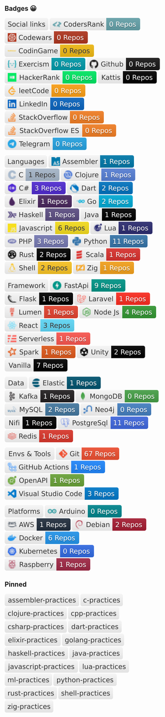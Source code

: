 ## Badges 😀

![Social links](assets/badges/0_sociallinks.svg)
[![CodersRank](assets/badges/0_sociallinks_codersrank.svg)](https://profile.codersrank.io/user/uselessscat/)
[![Codewars](assets/badges/0_sociallinks_codewars.svg)](https://www.codewars.com/users/uselessscat)
[![CodinGame](assets/badges/0_sociallinks_codingame.svg)](https://www.codingame.com/profile/7523c6d6a87764f8b03cb0d42a9eefa27186793)
[![Exercism](assets/badges/0_sociallinks_exercism.svg)](https://exercism.org/profiles/uselessscat)
[![Github](assets/badges/0_sociallinks_github.svg)](https://github.com/uselessscat)
[![HackerRank](assets/badges/0_sociallinks_hackerrank.svg)](https://www.hackerrank.com/UselesssCat)
[![Kattis](assets/badges/0_sociallinks_kattis.svg)](https://open.kattis.com/users/uselessscat)
[![leetCode](assets/badges/0_sociallinks_leetcode.svg)](https://leetcode.com/uselessscat/)
[![LinkedIn](assets/badges/0_sociallinks_linkedin.svg)](https://www.linkedin.com/in/ariecb/)
[![StackOverflow](assets/badges/0_sociallinks_stackoverflow.svg)](https://stackoverflow.com/users/6658955/uselessscat)
[![StackOverflow ES](assets/badges/0_sociallinks_stackoverflow-es.svg)](https://es.stackoverflow.com/users/4617/uselessscat)
[![Telegram](assets/badges/0_sociallinks_telegram.svg)](https://www.t.me/uselessscat)

![Languages](assets/badges/1_languages.svg)
[![Assembler](assets/badges/1_languages_assembler.svg)](https://github.com/search?q&#x3D;user:uselessscat%20topic:assembler)
[![C](assets/badges/1_languages_c.svg)](https://github.com/search?q&#x3D;user:uselessscat%20topic:c)
[![Clojure](assets/badges/1_languages_clojure.svg)](https://github.com/search?q&#x3D;user:uselessscat%20topic:clojure)
[![C#](assets/badges/1_languages_csharp.svg)](https://github.com/search?q&#x3D;user:uselessscat%20topic:csharp)
[![Dart](assets/badges/1_languages_dart.svg)](https://github.com/search?q&#x3D;user:uselessscat%20topic:dart)
[![Elixir](assets/badges/1_languages_elixir.svg)](https://github.com/search?q&#x3D;user:uselessscat%20topic:elixir)
[![Go](assets/badges/1_languages_go.svg)](https://github.com/search?q&#x3D;user:uselessscat%20topic:go)
[![Haskell](assets/badges/1_languages_haskell.svg)](https://github.com/search?q&#x3D;user:uselessscat%20topic:haskell)
[![Java](assets/badges/1_languages_java.svg)](https://github.com/search?q&#x3D;user:uselessscat%20topic:java)
[![Javascript](assets/badges/1_languages_javascript.svg)](https://github.com/search?q&#x3D;user:uselessscat%20topic:javascript)
[![Lua](assets/badges/1_languages_lua.svg)](https://github.com/search?q&#x3D;user:uselessscat%20topic:lua)
[![PHP](assets/badges/1_languages_php.svg)](https://github.com/search?q&#x3D;user:uselessscat%20topic:php)
[![Python](assets/badges/1_languages_python.svg)](https://github.com/search?q&#x3D;user:uselessscat%20topic:python)
[![Rust](assets/badges/1_languages_rust.svg)](https://github.com/search?q&#x3D;user:uselessscat%20topic:rust)
[![Scala](assets/badges/1_languages_scala.svg)](https://github.com/search?q&#x3D;user:uselessscat%20topic:scala)
[![Shell](assets/badges/1_languages_shell.svg)](https://github.com/search?q&#x3D;user:uselessscat%20topic:shell)
[![Zig](assets/badges/1_languages_zig.svg)](https://github.com/search?q&#x3D;user:uselessscat%20topic:zig)

![Framework](assets/badges/2_frameworks.svg)
[![FastApi](assets/badges/2_frameworks_fastapi.svg)](https://github.com/search?q&#x3D;user:uselessscat%20topic:fastapi)
[![Flask](assets/badges/2_frameworks_flask.svg)](https://github.com/search?q&#x3D;user:uselessscat%20topic:flask)
[![Laravel](assets/badges/2_frameworks_laravel.svg)](https://github.com/search?q&#x3D;user:uselessscat%20topic:laravel)
[![Lumen](assets/badges/2_frameworks_lumen.svg)](https://github.com/search?q&#x3D;user:uselessscat%20topic:lumen)
[![Node Js](assets/badges/2_frameworks_nodejs.svg)](https://github.com/search?q&#x3D;user:uselessscat%20topic:nodejs)
[![React](assets/badges/2_frameworks_react.svg)](https://github.com/search?q&#x3D;user:uselessscat%20topic:react)
[![Serverless](assets/badges/2_frameworks_serverless.svg)](https://github.com/search?q&#x3D;user:uselessscat%20topic:serverless)
[![Spark](assets/badges/2_frameworks_spark.svg)](https://github.com/search?q&#x3D;user:uselessscat%20topic:spark)
[![Unity](assets/badges/2_frameworks_unity.svg)](https://github.com/search?q&#x3D;user:uselessscat%20topic:unity)
[![Vanilla](assets/badges/2_frameworks_vanilla.svg)](https://github.com/search?q&#x3D;user:uselessscat%20topic:vanilla)

![Data](assets/badges/3_data.svg)
[![Elastic](assets/badges/3_data_elasticsearch.svg)](https://github.com/search?q&#x3D;user:uselessscat%20topic:elasticsearch)
[![Kafka](assets/badges/3_data_kafka.svg)](https://github.com/search?q&#x3D;user:uselessscat%20topic:kafka)
[![MongoDB](assets/badges/3_data_mongodb.svg)](https://github.com/search?q&#x3D;user:uselessscat%20topic:mongodb)
[![MySQL](assets/badges/3_data_mysql.svg)](https://github.com/search?q&#x3D;user:uselessscat%20topic:mysql)
[![Neo4j](assets/badges/3_data_neo4j.svg)](https://github.com/search?q&#x3D;user:uselessscat%20topic:neo4j)
[![Nifi](assets/badges/3_data_nifi.svg)](https://github.com/search?q&#x3D;user:uselessscat%20topic:nifi)
[![PostgreSql](assets/badges/3_data_postgresql.svg)](https://github.com/search?q&#x3D;user:uselessscat%20topic:postgresql)
[![Redis](assets/badges/3_data_redis.svg)](https://github.com/search?q&#x3D;user:uselessscat%20topic:redis)

![Envs &amp; Tools](assets/badges/4_envsandtools.svg)
[![Git](assets/badges/4_envsandtools_git.svg)](https://github.com/search?q&#x3D;user:uselessscat)
[![GitHub Actions](assets/badges/4_envsandtools_githubactions.svg)](https://github.com/search?q&#x3D;user:uselessscat%20topic:githubactions)
[![OpenAPI](assets/badges/4_envsandtools_openapi.svg)](https://github.com/search?q&#x3D;user:uselessscat%20topic:openapi)
[![Visual Studio Code](assets/badges/4_envsandtools_vscode.svg)](https://github.com/search?q&#x3D;user:uselessscat%20topic:vscode)

![Platforms](assets/badges/5_platforms.svg)
[![Arduino](assets/badges/5_platforms_arduino.svg)](https://github.com/search?q&#x3D;user:uselessscat%20topic:arduino)
[![AWS](assets/badges/5_platforms_aws.svg)](https://github.com/search?q&#x3D;user:uselessscat%20topic:aws)
[![Debian](assets/badges/5_platforms_debian.svg)](https://github.com/search?q&#x3D;user:uselessscat%20topic:debian)
[![Docker](assets/badges/5_platforms_docker.svg)](https://github.com/search?q&#x3D;user:uselessscat%20topic:docker)
[![Kubernetes](assets/badges/5_platforms_kubernetes.svg)](https://github.com/search?q&#x3D;user:uselessscat%20topic:kubernetes)
[![Raspberry](assets/badges/5_platforms_raspberrypi.svg)](https://github.com/search?q&#x3D;user:uselessscat%20topic:raspberrypi)

## Pinned

[![assembler-practices](assets/pinned/assembler-practices.svg)](https://github.com/uselessscat/assembler-practices)
[![c-practices](assets/pinned/c-practices.svg)](https://github.com/uselessscat/c-practices)
[![clojure-practices](assets/pinned/clojure-practices.svg)](https://github.com/uselessscat/clojure-practices)
[![cpp-practices](assets/pinned/cpp-practices.svg)](https://github.com/uselessscat/cpp-practices)
[![csharp-practices](assets/pinned/csharp-practices.svg)](https://github.com/uselessscat/csharp-practices)
[![dart-practices](assets/pinned/dart-practices.svg)](https://github.com/uselessscat/dart-practices)
[![elixir-practices](assets/pinned/elixir-practices.svg)](https://github.com/uselessscat/elixir-practices)
[![golang-practices](assets/pinned/golang-practices.svg)](https://github.com/uselessscat/golang-practices)
[![haskell-practices](assets/pinned/haskell-practices.svg)](https://github.com/uselessscat/haskell-practices)
[![java-practices](assets/pinned/java-practices.svg)](https://github.com/uselessscat/java-practices)
[![javascript-practices](assets/pinned/javascript-practices.svg)](https://github.com/uselessscat/javascript-practices)
[![lua-practices](assets/pinned/lua-practices.svg)](https://github.com/uselessscat/lua-practices)
[![ml-practices](assets/pinned/ml-practices.svg)](https://github.com/uselessscat/ml-practices)
[![python-practices](assets/pinned/python-practices.svg)](https://github.com/uselessscat/python-practices)
[![rust-practices](assets/pinned/rust-practices.svg)](https://github.com/uselessscat/rust-practices)
[![shell-practices](assets/pinned/shell-practices.svg)](https://github.com/uselessscat/shell-practices)
[![zig-practices](assets/pinned/zig-practices.svg)](https://github.com/uselessscat/zig-practices)
